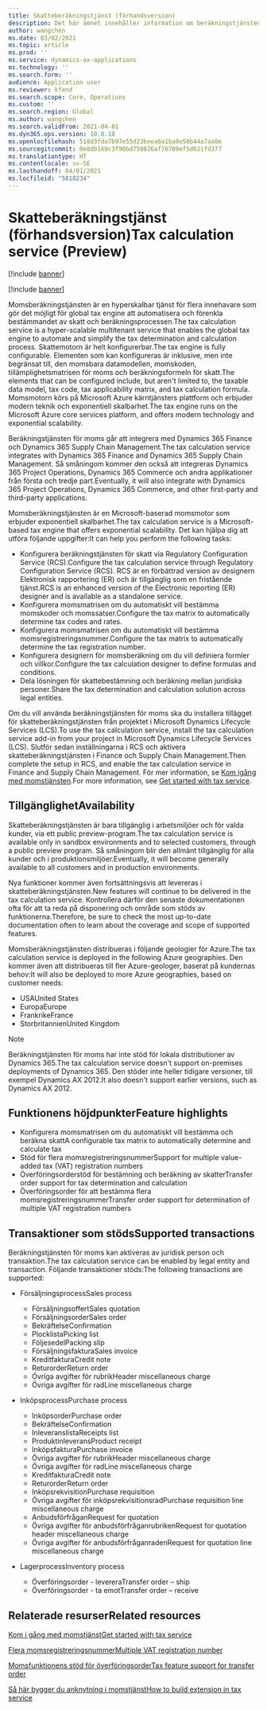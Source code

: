 ```yaml
---
title: Skatteberäkningstjänst (förhandsversion)
description: Det här ämnet innehåller information om beräkningstjänstens övergripande omfattning och funktioner.
author: wangchen
ms.date: 03/02/2021
ms.topic: article
ms.prod: ''
ms.service: dynamics-ax-applications
ms.technology: ''
ms.search.form: ''
audience: Application user
ms.reviewer: kfend
ms.search.scope: Core, Operations
ms.custom: ''
ms.search.region: Global
ms.author: wangchen
ms.search.validFrom: 2021-04-01
ms.dyn365.ops.version: 10.0.18
ms.openlocfilehash: 518d3fda7b97e55d23beea6a1ba0e50b44a7aa0e
ms.sourcegitcommit: 0e8db169c3f90bd750826af76709ef5d621fd377
ms.translationtype: HT
ms.contentlocale: sv-SE
ms.lasthandoff: 04/01/2021
ms.locfileid: "5818234"
---
```

# <a name="tax-calculation-service-preview"></a><span data-ttu-id="825ea-103">Skatteberäkningstjänst (förhandsversion)</span><span class="sxs-lookup"><span data-stu-id="825ea-103">Tax calculation service (Preview)</span></span>

[!include [banner](../includes/banner.md)]

[!include [banner](../includes/preview-banner.md)]

<span data-ttu-id="825ea-104">Momsberäkningstjänsten är en hyperskalbar tjänst för flera innehavare som gör det möjligt för global tax engine att automatisera och förenkla bestämmandet av skatt och beräkningsprocessen.</span><span class="sxs-lookup"><span data-stu-id="825ea-104">The tax calculation service is a hyper-scalable multitenant service that enables the global tax engine to automate and simplify the tax determination and calculation process.</span></span> <span data-ttu-id="825ea-105">Skattemotorn är helt konfigurerbar.</span><span class="sxs-lookup"><span data-stu-id="825ea-105">The tax engine is fully configurable.</span></span> <span data-ttu-id="825ea-106">Elementen som kan konfigureras är inklusive, men inte begränsat till, den momsbara datamodellen, momskoden, tillämplighetsmatrisen för moms och beräkningsformeln för skatt.</span><span class="sxs-lookup"><span data-stu-id="825ea-106">The elements that can be configured include, but aren't limited to, the taxable data model, tax code, tax applicability matrix, and tax calculation formula.</span></span> <span data-ttu-id="825ea-107">Momsmotorn körs på Microsoft Azure kärntjänsters plattform och erbjuder modern teknik och exponentiell skalbarhet.</span><span class="sxs-lookup"><span data-stu-id="825ea-107">The tax engine runs on the Microsoft Azure core services platform, and offers modern technology and exponential scalability.</span></span>

<span data-ttu-id="825ea-108">Beräkningstjänsten för moms går att integrera med Dynamics 365 Finance och Dynamics 365 Supply Chain Management.</span><span class="sxs-lookup"><span data-stu-id="825ea-108">The tax calculation service integrates with Dynamics 365 Finance and Dynamics 365 Supply Chain Management.</span></span> <span data-ttu-id="825ea-109">Så småningom kommer den också att integreras Dynamics 365 Project Operations, Dynamics 365 Commerce och andra applikationer från första och tredje part.</span><span class="sxs-lookup"><span data-stu-id="825ea-109">Eventually, it will also integrate with Dynamics 365 Project Operations, Dynamics 365 Commerce, and other first-party and third-party applications.</span></span>

<span data-ttu-id="825ea-110">Momsberäkningstjänsten är en Microsoft-baserad momsmotor som erbjuder exponentiell skalbarhet.</span><span class="sxs-lookup"><span data-stu-id="825ea-110">The tax calculation service is a Microsoft-based tax engine that offers exponential scalability.</span></span> <span data-ttu-id="825ea-111">Det kan hjälpa dig att utföra följande uppgifter:</span><span class="sxs-lookup"><span data-stu-id="825ea-111">It can help you perform the following tasks:</span></span>

- <span data-ttu-id="825ea-112">Konfigurera beräkningstjänsten för skatt via Regulatory Configuration Service (RCS).</span><span class="sxs-lookup"><span data-stu-id="825ea-112">Configure the tax calculation service through Regulatory Configuration Service (RCS).</span></span> <span data-ttu-id="825ea-113">RCS är en förbättrad version av designern Elektronisk rapportering (ER) och är tillgänglig som en fristående tjänst.</span><span class="sxs-lookup"><span data-stu-id="825ea-113">RCS is an enhanced version of the Electronic reporting (ER) designer and is available as a standalone service.</span></span>
- <span data-ttu-id="825ea-114">Konfigurera momsmatrisen om du automatiskt vill bestämma momskoder och momssatser.</span><span class="sxs-lookup"><span data-stu-id="825ea-114">Configure the tax matrix to automatically determine tax codes and rates.</span></span>
- <span data-ttu-id="825ea-115">Konfigurera momsmatrisen om du automatiskt vill bestämma momsregistreringsnummer.</span><span class="sxs-lookup"><span data-stu-id="825ea-115">Configure the tax matrix to automatically determine the tax registration number.</span></span>
- <span data-ttu-id="825ea-116">Konfigurera designern för momsberäkning om du vill definiera formler och villkor.</span><span class="sxs-lookup"><span data-stu-id="825ea-116">Configure the tax calculation designer to define formulas and conditions.</span></span>
- <span data-ttu-id="825ea-117">Dela lösningen för skattebestämning och beräkning mellan juridiska personer.</span><span class="sxs-lookup"><span data-stu-id="825ea-117">Share the tax determination and calculation solution across legal entities.</span></span>

<span data-ttu-id="825ea-118">Om du vill använda beräkningstjänsten för moms ska du installera tillägget för skatteberäkningstjänsten från projektet i Microsoft Dynamics Lifecycle Services (LCS).</span><span class="sxs-lookup"><span data-stu-id="825ea-118">To use the tax calculation service, install the tax calculation service add-in from your project in Microsoft Dynamics Lifecycle Services (LCS).</span></span> <span data-ttu-id="825ea-119">Slutför sedan inställningarna i RCS och aktivera skatteberäkningstjänsten i Finance och Supply Chain Management.</span><span class="sxs-lookup"><span data-stu-id="825ea-119">Then complete the setup in RCS, and enable the tax calculation service in Finance and Supply Chain Management.</span></span> <span data-ttu-id="825ea-120">För mer information, se [Kom igång med momstjänsten](https://go.microsoft.com/fwlink/?linkid=2138482).</span><span class="sxs-lookup"><span data-stu-id="825ea-120">For more information, see [Get started with tax service](https://go.microsoft.com/fwlink/?linkid=2138482).</span></span>

## <a name="availability"></a><span data-ttu-id="825ea-121">Tillgänglighet</span><span class="sxs-lookup"><span data-stu-id="825ea-121">Availability</span></span>

<span data-ttu-id="825ea-122">Skatteberäkningstjänsten är bara tillgänglig i arbetsmiljöer och för valda kunder, via ett public preview-program.</span><span class="sxs-lookup"><span data-stu-id="825ea-122">The tax calculation service is available only in sandbox environments and to selected customers, through a public preview program.</span></span> <span data-ttu-id="825ea-123">Så småningom blir den allmänt tillgänglig för alla kunder och i produktionsmiljöer.</span><span class="sxs-lookup"><span data-stu-id="825ea-123">Eventually, it will become generally available to all customers and in production environments.</span></span>

<span data-ttu-id="825ea-124">Nya funktioner kommer även fortsättningsvis att levereras i skatteberäkningstjänsten.</span><span class="sxs-lookup"><span data-stu-id="825ea-124">New features will continue to be delivered in the tax calculation service.</span></span> <span data-ttu-id="825ea-125">Kontrollera därför den senaste dokumentationen ofta för att ta reda på disponering och område som stöds av funktionerna.</span><span class="sxs-lookup"><span data-stu-id="825ea-125">Therefore, be sure to check the most up-to-date documentation often to learn about the coverage and scope of supported features.</span></span>

<span data-ttu-id="825ea-126">Momsberäkningstjänsten distribueras i följande geologier för Azure.</span><span class="sxs-lookup"><span data-stu-id="825ea-126">The tax calculation service is deployed in the following Azure geographies.</span></span> <span data-ttu-id="825ea-127">Den kommer även att distribueras till fler Azure-geologer, baserat på kundernas behov:</span><span class="sxs-lookup"><span data-stu-id="825ea-127">It will also be deployed to more Azure geographies, based on customer needs:</span></span>

- <span data-ttu-id="825ea-128">USA</span><span class="sxs-lookup"><span data-stu-id="825ea-128">United States</span></span>
- <span data-ttu-id="825ea-129">Europa</span><span class="sxs-lookup"><span data-stu-id="825ea-129">Europe</span></span>
- <span data-ttu-id="825ea-130">Frankrike</span><span class="sxs-lookup"><span data-stu-id="825ea-130">France</span></span>
- <span data-ttu-id="825ea-131">Storbritannien</span><span class="sxs-lookup"><span data-stu-id="825ea-131">United Kingdom</span></span>

> [!NOTE]
> <span data-ttu-id="825ea-132">Beräkningstjänsten för moms har inte stöd för lokala distributioner av Dynamics 365.</span><span class="sxs-lookup"><span data-stu-id="825ea-132">The tax calculation service doesn't support on-premises deployments of Dynamics 365.</span></span> <span data-ttu-id="825ea-133">Den stöder inte heller tidigare versioner, till exempel Dynamics AX 2012.</span><span class="sxs-lookup"><span data-stu-id="825ea-133">It also doesn't support earlier versions, such as Dynamics AX 2012.</span></span>

## <a name="feature-highlights"></a><span data-ttu-id="825ea-134">Funktionens höjdpunkter</span><span class="sxs-lookup"><span data-stu-id="825ea-134">Feature highlights</span></span>

- <span data-ttu-id="825ea-135">Konfigurera momsmatrisen om du automatiskt vill bestämma och beräkna skatt</span><span class="sxs-lookup"><span data-stu-id="825ea-135">A configurable tax matrix to automatically determine and calculate tax</span></span>
- <span data-ttu-id="825ea-136">Stöd för flera momsregistreringsnummer</span><span class="sxs-lookup"><span data-stu-id="825ea-136">Support for multiple value-added tax (VAT) registration numbers</span></span>
- <span data-ttu-id="825ea-137">Överföringsorderstöd för bestämning och beräkning av skatter</span><span class="sxs-lookup"><span data-stu-id="825ea-137">Transfer order support for tax determination and calculation</span></span>
- <span data-ttu-id="825ea-138">Överföringsorder för att bestämma flera momsregistreringsnummer</span><span class="sxs-lookup"><span data-stu-id="825ea-138">Transfer order support for determination of multiple VAT registration numbers</span></span>

## <a name="supported-transactions"></a><span data-ttu-id="825ea-139">Transaktioner som stöds</span><span class="sxs-lookup"><span data-stu-id="825ea-139">Supported transactions</span></span>

<span data-ttu-id="825ea-140">Beräkningstjänsten för moms kan aktiveras av juridisk person och transaktion.</span><span class="sxs-lookup"><span data-stu-id="825ea-140">The tax calculation service can be enabled by legal entity and transaction.</span></span> <span data-ttu-id="825ea-141">Följande transaktioner stöds:</span><span class="sxs-lookup"><span data-stu-id="825ea-141">The following transactions are supported:</span></span>

- <span data-ttu-id="825ea-142">Försäljningsprocess</span><span class="sxs-lookup"><span data-stu-id="825ea-142">Sales process</span></span>

    - <span data-ttu-id="825ea-143">Försäljningsoffert</span><span class="sxs-lookup"><span data-stu-id="825ea-143">Sales quotation</span></span>
    - <span data-ttu-id="825ea-144">Försäljningsorder</span><span class="sxs-lookup"><span data-stu-id="825ea-144">Sales order</span></span>
    - <span data-ttu-id="825ea-145">Bekräftelse</span><span class="sxs-lookup"><span data-stu-id="825ea-145">Confirmation</span></span>
    - <span data-ttu-id="825ea-146">Plocklista</span><span class="sxs-lookup"><span data-stu-id="825ea-146">Picking list</span></span>
    - <span data-ttu-id="825ea-147">Följesedel</span><span class="sxs-lookup"><span data-stu-id="825ea-147">Packing slip</span></span>
    - <span data-ttu-id="825ea-148">Försäljningsfaktura</span><span class="sxs-lookup"><span data-stu-id="825ea-148">Sales invoice</span></span>
    - <span data-ttu-id="825ea-149">Kreditfaktura</span><span class="sxs-lookup"><span data-stu-id="825ea-149">Credit note</span></span>
    - <span data-ttu-id="825ea-150">Returorder</span><span class="sxs-lookup"><span data-stu-id="825ea-150">Return order</span></span>
    - <span data-ttu-id="825ea-151">Övriga avgifter för rubrik</span><span class="sxs-lookup"><span data-stu-id="825ea-151">Header miscellaneous charge</span></span>
    - <span data-ttu-id="825ea-152">Övriga avgifter för rad</span><span class="sxs-lookup"><span data-stu-id="825ea-152">Line miscellaneous charge</span></span>

- <span data-ttu-id="825ea-153">Inköpsprocess</span><span class="sxs-lookup"><span data-stu-id="825ea-153">Purchase process</span></span>

    - <span data-ttu-id="825ea-154">Inköpsorder</span><span class="sxs-lookup"><span data-stu-id="825ea-154">Purchase order</span></span>
    - <span data-ttu-id="825ea-155">Bekräftelse</span><span class="sxs-lookup"><span data-stu-id="825ea-155">Confirmation</span></span>
    - <span data-ttu-id="825ea-156">Inleveranslista</span><span class="sxs-lookup"><span data-stu-id="825ea-156">Receipts list</span></span>
    - <span data-ttu-id="825ea-157">Produktinleverans</span><span class="sxs-lookup"><span data-stu-id="825ea-157">Product receipt</span></span>
    - <span data-ttu-id="825ea-158">Inköpsfaktura</span><span class="sxs-lookup"><span data-stu-id="825ea-158">Purchase invoice</span></span>
    - <span data-ttu-id="825ea-159">Övriga avgifter för rubrik</span><span class="sxs-lookup"><span data-stu-id="825ea-159">Header miscellaneous charge</span></span>
    - <span data-ttu-id="825ea-160">Övriga avgifter för rad</span><span class="sxs-lookup"><span data-stu-id="825ea-160">Line miscellaneous charge</span></span>
    - <span data-ttu-id="825ea-161">Kreditfaktura</span><span class="sxs-lookup"><span data-stu-id="825ea-161">Credit note</span></span>
    - <span data-ttu-id="825ea-162">Returorder</span><span class="sxs-lookup"><span data-stu-id="825ea-162">Return order</span></span>
    - <span data-ttu-id="825ea-163">Inköpsrekvisition</span><span class="sxs-lookup"><span data-stu-id="825ea-163">Purchase requisition</span></span>
    - <span data-ttu-id="825ea-164">Övriga avgifter för inköpsrekvisitionsrad</span><span class="sxs-lookup"><span data-stu-id="825ea-164">Purchase requisition line miscellaneous charge</span></span>
    - <span data-ttu-id="825ea-165">Anbudsförfrågan</span><span class="sxs-lookup"><span data-stu-id="825ea-165">Request for quotation</span></span>
    - <span data-ttu-id="825ea-166">Övriga avgifter för anbudsförfråganrubriken</span><span class="sxs-lookup"><span data-stu-id="825ea-166">Request for quotation header miscellaneous charge</span></span>
    - <span data-ttu-id="825ea-167">Övriga avgifter för anbudsförfråganraden</span><span class="sxs-lookup"><span data-stu-id="825ea-167">Request for quotation line miscellaneous charge</span></span>

- <span data-ttu-id="825ea-168">Lagerprocess</span><span class="sxs-lookup"><span data-stu-id="825ea-168">Inventory process</span></span>

    - <span data-ttu-id="825ea-169">Överföringsorder - leverera</span><span class="sxs-lookup"><span data-stu-id="825ea-169">Transfer order – ship</span></span>
    - <span data-ttu-id="825ea-170">Överföringsorder - ta emot</span><span class="sxs-lookup"><span data-stu-id="825ea-170">Transfer order – receive</span></span>

## <a name="related-resources"></a><span data-ttu-id="825ea-171">Relaterade resurser</span><span class="sxs-lookup"><span data-stu-id="825ea-171">Related resources</span></span>

[<span data-ttu-id="825ea-172">Kom i gång med momstjänst</span><span class="sxs-lookup"><span data-stu-id="825ea-172">Get started with tax service</span></span>](https://go.microsoft.com/fwlink/?linkid=2138482)

[<span data-ttu-id="825ea-173">Flera momsregistreringsnummer</span><span class="sxs-lookup"><span data-stu-id="825ea-173">Multiple VAT registration number</span></span>](https://go.microsoft.com/fwlink/?linkid=2153387)

[<span data-ttu-id="825ea-174">Momsfunktionens stöd för överföringsorder</span><span class="sxs-lookup"><span data-stu-id="825ea-174">Tax feature support for transfer order</span></span>](https://go.microsoft.com/fwlink/?linkid=2153388)

[<span data-ttu-id="825ea-175">Så här bygger du anknytning i momstjänst</span><span class="sxs-lookup"><span data-stu-id="825ea-175">How to build extension in tax service</span></span>](https://go.microsoft.com/fwlink/?linkid=2138483)
